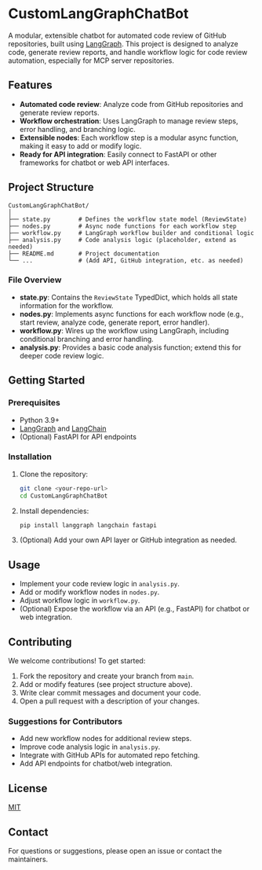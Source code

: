 # CustomLangGraphChatBot

A modular, extensible chatbot for automated code review of GitHub repositories, built using [LangGraph](https://github.com/langchain-ai/langgraph). This project is designed to analyze code, generate review reports, and handle workflow logic for code review automation, especially for MCP server repositories.

## Features
- **Automated code review**: Analyze code from GitHub repositories and generate review reports.
- **Workflow orchestration**: Uses LangGraph to manage review steps, error handling, and branching logic.
- **Extensible nodes**: Each workflow step is a modular async function, making it easy to add or modify logic.
- **Ready for API integration**: Easily connect to FastAPI or other frameworks for chatbot or web API interfaces.

## Project Structure
```
CustomLangGraphChatBot/
│
├── state.py        # Defines the workflow state model (ReviewState)
├── nodes.py        # Async node functions for each workflow step
├── workflow.py     # LangGraph workflow builder and conditional logic
├── analysis.py     # Code analysis logic (placeholder, extend as needed)
├── README.md       # Project documentation
└── ...             # (Add API, GitHub integration, etc. as needed)
```

### File Overview
- **state.py**: Contains the `ReviewState` TypedDict, which holds all state information for the workflow.
- **nodes.py**: Implements async functions for each workflow node (e.g., start review, analyze code, generate report, error handler).
- **workflow.py**: Wires up the workflow using LangGraph, including conditional branching and error handling.
- **analysis.py**: Provides a basic code analysis function; extend this for deeper code review logic.

## Getting Started

### Prerequisites
- Python 3.9+
- [LangGraph](https://github.com/langchain-ai/langgraph) and [LangChain](https://github.com/langchain-ai/langchain)
- (Optional) FastAPI for API endpoints

### Installation
1. Clone the repository:
   ```bash
   git clone <your-repo-url>
   cd CustomLangGraphChatBot
   ```
2. Install dependencies:
   ```bash
   pip install langgraph langchain fastapi
   ```
3. (Optional) Add your own API layer or GitHub integration as needed.

## Usage
- Implement your code review logic in `analysis.py`.
- Add or modify workflow nodes in `nodes.py`.
- Adjust workflow logic in `workflow.py`.
- (Optional) Expose the workflow via an API (e.g., FastAPI) for chatbot or web integration.

## Contributing
We welcome contributions! To get started:
1. Fork the repository and create your branch from `main`.
2. Add or modify features (see project structure above).
3. Write clear commit messages and document your code.
4. Open a pull request with a description of your changes.

### Suggestions for Contributors
- Add new workflow nodes for additional review steps.
- Improve code analysis logic in `analysis.py`.
- Integrate with GitHub APIs for automated repo fetching.
- Add API endpoints for chatbot/web integration.

## License
[MIT](LICENSE)

## Contact
For questions or suggestions, please open an issue or contact the maintainers. 